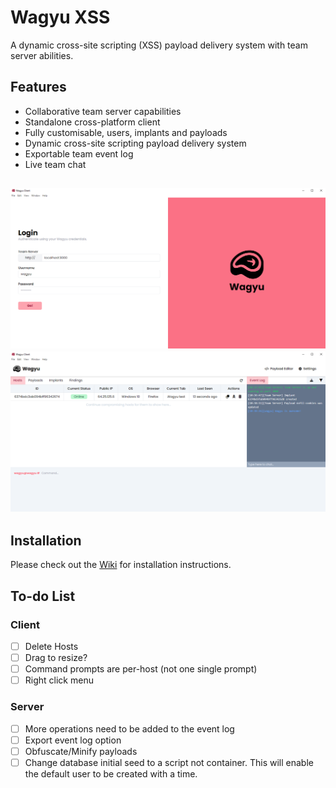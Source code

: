 # Wagyu XSS
A dynamic cross-site scripting (XSS) payload delivery system with team server abilities.

## Features
- Collaborative team server capabilities
- Standalone cross-platform client
- Fully customisable, users, implants and payloads
- Dynamic cross-site scripting payload delivery system
- Exportable team event log
- Live team chat

![Client Login Page](./images/client-login.png) ![Client Hosts Table](./images/client-hosts.png)
---
## Installation
Please check out the [Wiki](https://wagyu-docs.jamiepegg.com/) for installation instructions.

## To-do List
### Client
- [ ] Delete Hosts
- [ ] Drag to resize?
- [ ] Command prompts are per-host (not one single prompt)
- [ ] Right click menu

### Server
- [ ] More operations need to be added to the event log
- [ ] Export event log option
- [ ] Obfuscate/Minify payloads
- [ ] Change database initial seed to a script not container. This will enable the default user to be created with a time.